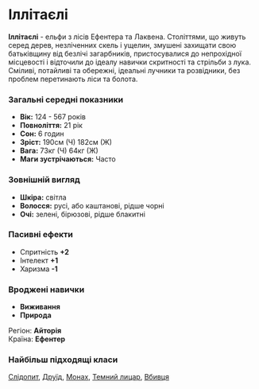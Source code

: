 # Іллітаєлі

**Іллітаєлі** - ельфи з лісів Ефентера та Лаквена. Століттями, що живуть серед дерев, незліченних скель і ущелин, змушені захищати свою батьківщину від безлічі загарбників, пристосувалися до непрохідної місцевості і відточили до ідеалу навички скритності та стрільби з лука.<br />
Сміливі, потайливі та обережні, ідеальні лучники та розвідники, без проблем перетинають ліси та болота.

### Загальні середні показники
  - **Вік:** 124 - 567 років
  - **Повноліття:** 21 рік
  - **Сон:** 6 годин
  - **Зріст:** 190см (Ч) 182см (Ж)
  - **Вага:** 73кг (Ч) 64кг (Ж)
  - **Маги зустрічаються:** Часто

### Зовнішній вигляд
  - **Шкіра:** світла
  - **Волосся:** русі, або каштанові, рідше чорні
  - **Очі:** зелені, бірюзові, рідше блакитні

### Пасивні ефекти
  - Спритність **+2**
  - Інтелект **+1**
  - Харизма **-1**

### Вроджені навички
  - **Виживання**
  - **Природа**

Регіон: **Айторія**<br />
Країна: **Ефентер**

### Найбільш підходящі класи

[Слідопит](/docs/classes/ranger), [Друїд](/docs/classes/druid), [Монах](/docs/classes/monk), [Темний лицар](/docs/classes/dark-knight), [Вбивця](/docs/classes/killer)